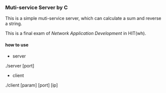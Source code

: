 ### Muti-service Server by C

This is a simple muti-service server, which can calculate a sum and reverse a string.

This is a final exam of *Network Application Development* in HIT(wh).

#### how to use

- server

./server [port]

- client

./client [param] [port] [ip]

